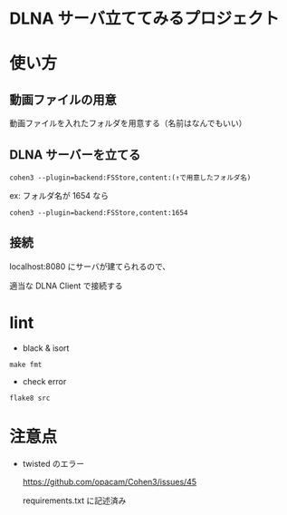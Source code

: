 # DLNA サーバ立ててみるプロジェクト

# 使い方

## 動画ファイルの用意

動画ファイルを入れたフォルダを用意する（名前はなんでもいい）

## DLNA サーバーを立てる

```
cohen3 --plugin=backend:FSStore,content:(↑で用意したフォルダ名)
```

ex: フォルダ名が 1654 なら

```
cohen3 --plugin=backend:FSStore,content:1654
```

## 接続

localhost:8080 にサーバが建てられるので、

適当な DLNA Client で接続する

# lint

- black & isort

```
make fmt
```

- check error

```
flake8 src
```

# 注意点

- twisted のエラー

  https://github.com/opacam/Cohen3/issues/45

  requirements.txt に記述済み
